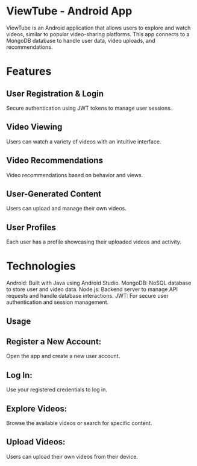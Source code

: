 # ViewTube - Android App
ViewTube is an Android application that allows users to explore and watch videos, similar to popular video-sharing platforms. 
This app connects to a MongoDB database to handle user data, video uploads, and recommendations.

# Features

## User Registration & Login
Secure authentication using JWT tokens to manage user sessions.

## Video Viewing
Users can watch a variety of videos with an intuitive interface.
## Video Recommendations
Video recommendations based on behavior and views.
## User-Generated Content
Users can upload and manage their own videos.
## User Profiles
Each user has a profile showcasing their uploaded videos and activity.

# Technologies
Android: Built with Java using Android Studio.
MongoDB: NoSQL database to store user and video data.
Node.js: Backend server to manage API requests and handle database interactions.
JWT: For secure user authentication and session management.

## Usage
## Register a New Account:
Open the app and create a new user account.
## Log In:
Use your registered credentials to log in.
## Explore Videos:
Browse the available videos or search for specific content.
## Upload Videos:
Users can upload their own videos from their device.